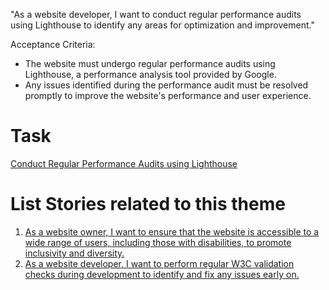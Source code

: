 "As a website developer, I want to conduct regular performance audits using Lighthouse to identify any areas for optimization and improvement."

Acceptance Criteria:

* The website must undergo regular performance audits using Lighthouse, a performance analysis tool provided by Google.
* Any issues identified during the performance audit must be resolved promptly to improve the website's performance and user experience.

# Task 
[Conduct Regular Performance Audits using Lighthouse](https://github.com/amm33/mywebclass-agile-docs/blob/870a903310562300947af9679edc5cb4ec2bf1dc/documentation/templates/theme/initiatives/epics/stories/tasks/task3.md)

# List Stories related to this theme
1. [As a website owner, I want to ensure that the website is accessible to a wide range of users, including those with disabilities, to promote inclusivity and diversity.](https://github.com/amm33/mywebclass-agile-docs/blob/8fed0de83f75a66deeb130982524eae4a399f021/documentation/templates/theme/initiatives/epics/stories/story1.md)
2. [As a website developer, I want to perform regular W3C validation checks during development to identify and fix any issues early on.](https://github.com/amm33/mywebclass-agile-docs/blob/8fed0de83f75a66deeb130982524eae4a399f021/documentation/templates/theme/initiatives/epics/stories/story2.md)
